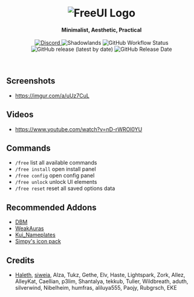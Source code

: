 <br>
<br>
<h1 align="center"><img src="https://i.imgur.com/GRLVXDx.png" alt="FreeUI Logo" /></h1>
<div align="center">
  <strong>Minimalist, Aesthetic, Practical</strong>
</div>
<br />
<div align="center">
  <a href="https://discord.gg/Uu28KQq">
    <img src="https://img.shields.io/badge/Discord-FreeUI-blueviolet?style=flat-square" alt="Discord" />
  </a> <img src="https://img.shields.io/badge/WOW-Shadowlands-orange?style=flat-square" alt="Shadowlands"> <img alt="GitHub Workflow Status" src="https://img.shields.io/github/workflow/status/Solor/FreeUI/Release?style=flat-square"> <img alt="GitHub release (latest by date)" src="https://img.shields.io/github/v/release/Solor/FreeUI?style=flat-square"> <img alt="GitHub Release Date" src="https://img.shields.io/github/release-date/Solor/FreeUI?style=flat-square">
</div>
<br>
<br>

## Screenshots
*  https://imgur.com/a/uUz7CuL

## Videos
*  https://www.youtube.com/watch?v=nD-rWROl0YU

## Commands
*  `/free` list all available commands
*  `/free install` open install panel
*  `/free config` open config panel
*  `/free unlock` unlock UI elements
*  `/free reset` reset all saved options data

## Recommended Addons
*  [DBM](https://github.com/DeadlyBossMods/DeadlyBossMods)
*  [WeakAuras](https://github.com/WeakAuras/WeakAuras2)
*  [Kui_Nameplates](https://github.com/kesava-wow/kuinameplates2)
*  [Simpy's icon pack](https://git.tukui.org/Simpy/interface/tree/master)

## Credits
*  [Haleth](https://github.com/Haleth), [siweia](https://github.com/siweia), Alza, Tukz, Gethe, Elv, Haste, Lightspark, Zork, Allez, AlleyKat, Caellian, p3lim, Shantalya, tekkub, Tuller, Wildbreath, aduth, silverwind, Nibelheim, humfras, aliluya555, Paojy, Rubgrsch, EKE


